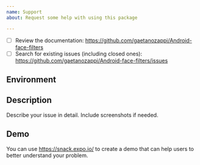 ```yaml
---
name: Support
about: Request some help with using this package

---
```


<!-- Requirements: please go through this checklist before opening a new issue -->
  - [ ] Review the documentation: https://github.com/gaetanozappi/Android-face-filters
  - [ ] Search for existing issues (including closed ones): https://github.com/gaetanozappi/Android-face-filters/issues

<!-- Describe your environment (OS, target platform, Android-face-filters version etc.) -->
## Environment

<!-- Describe what you want to do and what you have tried. -->
## Description
Describe your issue in detail. Include screenshots if needed.

## Demo
You can use https://snack.expo.io/ to create a demo that can help users to better understand your problem.
